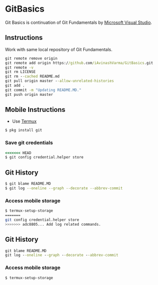 # GitBasics

Git Basics is continuation of Git Fundamentals by [Microsoft Visual Studio](https://youtu.be/c3482qAzZLQ).

## Instructions

Work with same local repository of Git Fundamentals.

```cmd
git remote remove origin
git remote add origin https://github.com/iAvinashVarma/GitBasics.git
git remote -v
git rm LICENSE
git rm --cached README.md
git pull origin master --allow-unrelated-histories 
git add .
git commit -m "Updating README.MD."
git push origin master
```

## Mobile Instructions

* Use [Termux](https://play.google.com/store/apps/details?id=com.termux)

```bash
$ pkg install git
```

### Save git credentials

```cmd
<<<<<<< HEAD
$ git config credential.helper store
```

## Git History

```bash
$ git blame README.MD
$ git log --oneline --graph --decorate --abbrev-commit
```

### Access mobile storage

```bash
$ termux-setup-storage
=======
git config credential.helper store
>>>>>>> adc8805... Add log related commands.
```

## Git History

```cmd
git blame README.MD
git log --oneline --graph --decorate --abbrev-commit
```

### Access mobile storage

```bash
$ termux-setup-storage
```
